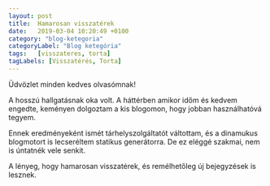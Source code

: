```yaml
---
layout: post
title:  Hamarosan visszatérek
date:   2019-03-04 10:20:49 +0100
category: "blog-ketegoria"
categoryLabel: "Blog ketegória"
tags:   [visszateres, torta]
tagLabels: [Visszatérés, Torta]
---
```


Üdvözlet minden kedves olvasómnak!

A hosszú hallgatásnak oka volt. A háttérben amikor időm és kedvem engedte,
keményen dolgoztam a kis blogomon, hogy jobban használhatóvá tegyem.

Ennek eredményeként ismét tárhelyszolgáltatót váltottam, és a dinamukus
blogmotort is lecseréltem statikus generátorra. De ez eléggé szakmai, 
nem is úntatnék vele senkit.

A lényeg, hogy hamarosan visszatérek, és remélhetőleg új bejegyzések is
lesznek.
